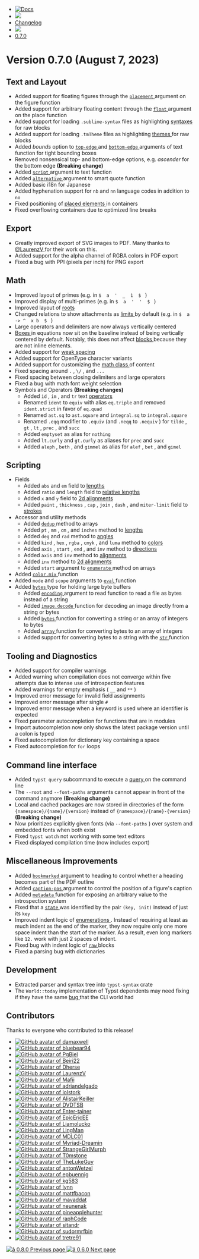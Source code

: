   * [ ![Docs](/assets/icons/16-docs-dark.svg) ](/docs)
  * ![](/assets/icons/16-arrow-right.svg)
  * [ Changelog ](/docs/changelog/)
  * ![](/assets/icons/16-arrow-right.svg)
  * [ 0.7.0 ](/docs/changelog/0.7.0/)

#  Version 0.7.0 (August 7, 2023)

##  Text and Layout

  * Added support for floating figures through the [ ` placement ` ](/docs/reference/model/figure/#parameters-placement) argument on the figure function 
  * Added support for arbitrary floating content through the [ ` float ` ](/docs/reference/layout/place/#parameters-float) argument on the place function 
  * Added support for loading ` .sublime-syntax ` files as highlighting [ syntaxes ](/docs/reference/text/raw/#parameters-syntaxes) for raw blocks 
  * Added support for loading ` .tmTheme ` files as highlighting [ themes ](/docs/reference/text/raw/#parameters-theme) for raw blocks 
  * Added _bounds_ option to [ ` top-edge ` ](/docs/reference/text/text/#parameters-top-edge) and [ ` bottom-edge ` ](/docs/reference/text/text/#parameters-bottom-edge) arguments of text function for tight bounding boxes 
  * Removed nonsensical top- and bottom-edge options, e.g. _ascender_ for the bottom edge **(Breaking change)**
  * Added [ ` script ` ](/docs/reference/text/text/#parameters-script) argument to text function 
  * Added [ ` alternative ` ](/docs/reference/text/smartquote/#parameters-alternative) argument to smart quote function 
  * Added basic i18n for Japanese 
  * Added hyphenation support for ` nb ` and ` nn ` language codes in addition to ` no `
  * Fixed positioning of [ placed elements ](/docs/reference/layout/place/) in containers 
  * Fixed overflowing containers due to optimized line breaks 

##  Export

  * Greatly improved export of SVG images to PDF. Many thanks to [ @LaurenzV ](https://github.com/LaurenzV) for their work on this. 
  * Added support for the alpha channel of RGBA colors in PDF export 
  * Fixed a bug with PPI (pixels per inch) for PNG export 

##  Math

  * Improved layout of primes (e.g. in ` $  a  '  _  1  $  ` ) 
  * Improved display of multi-primes (e.g. in ` $  a  '  '  $  ` ) 
  * Improved layout of [ roots ](/docs/reference/math/roots/#functions-root)
  * Changed relations to show attachments as [ limits ](/docs/reference/math/attach/#functions-limits) by default (e.g. in ` $  a  -> ^  x b  $  ` ) 
  * Large operators and delimiters are now always vertically centered 
  * [ Boxes ](/docs/reference/layout/box/) in equations now sit on the baseline instead of being vertically centered by default. Notably, this does not affect [ blocks ](/docs/reference/layout/block/) because they are not inline elements. 
  * Added support for [ weak spacing ](/docs/reference/layout/h/#parameters-weak)
  * Added support for OpenType character variants 
  * Added support for customizing the [ math class ](/docs/reference/math/class/) of content 
  * Fixed spacing around ` . ` , ` \/ ` , and ` ... `
  * Fixed spacing between closing delimiters and large operators 
  * Fixed a bug with math font weight selection 
  * Symbols and Operators **(Breaking changes)**
    * Added ` id ` , ` im ` , and ` tr ` text [ operators ](/docs/reference/math/op/)
    * Renamed ` ident ` to ` equiv ` with alias ` eq.triple ` and removed ` ident.strict ` in favor of ` eq.quad `
    * Renamed ` ast.sq ` to ` ast.square ` and ` integral.sq ` to ` integral.square `
    * Renamed ` .eqq ` modifier to ` .equiv ` (and ` .neqq ` to ` .nequiv ` ) for ` tilde ` , ` gt ` , ` lt ` , ` prec ` , and ` succ `
    * Added ` emptyset ` as alias for ` nothing `
    * Added ` lt.curly ` and ` gt.curly ` as aliases for ` prec ` and ` succ `
    * Added ` aleph ` , ` beth ` , and ` gimmel ` as alias for ` alef ` , ` bet ` , and ` gimel `

##  Scripting

  * Fields 
    * Added ` abs ` and ` em ` field to [ lengths ](/docs/reference/layout/length/)
    * Added ` ratio ` and ` length ` field to [ relative lengths ](/docs/reference/layout/relative/)
    * Added ` x ` and ` y ` field to [ 2d alignments ](/docs/reference/layout/align/#parameters-alignment)
    * Added ` paint ` , ` thickness ` , ` cap ` , ` join ` , ` dash ` , and ` miter-limit ` field to [ strokes ](/docs/reference/visualize/stroke/)
  * Accessor and utility methods 
    * Added [ ` dedup ` ](/docs/reference/foundations/array/#definitions-dedup) method to arrays 
    * Added ` pt ` , ` mm ` , ` cm ` , and ` inches ` method to [ lengths ](/docs/reference/layout/length/)
    * Added ` deg ` and ` rad ` method to [ angles ](/docs/reference/layout/angle/)
    * Added ` kind ` , ` hex ` , ` rgba ` , ` cmyk ` , and ` luma ` method to [ colors ](/docs/reference/visualize/color/)
    * Added ` axis ` , ` start ` , ` end ` , and ` inv ` method to [ directions ](/docs/reference/layout/stack/#parameters-dir)
    * Added ` axis ` and ` inv ` method to [ alignments ](/docs/reference/layout/align/#parameters-alignment)
    * Added ` inv ` method to [ 2d alignments ](/docs/reference/layout/align/#parameters-alignment)
    * Added ` start ` argument to [ ` enumerate ` ](/docs/reference/foundations/array/#definitions-enumerate) method on arrays 
  * Added [ ` color.mix ` ](/docs/reference/visualize/color/#definitions-mix) function 
  * Added ` mode ` and ` scope ` arguments to [ ` eval ` ](/docs/reference/foundations/eval/ "`eval`") function 
  * Added [ ` bytes ` ](/docs/reference/foundations/bytes/ "`bytes`") type for holding large byte buffers 
    * Added [ ` encoding ` ](/docs/reference/data-loading/read/#parameters-encoding) argument to read function to read a file as bytes instead of a string 
    * Added [ ` image.decode ` ](/docs/reference/visualize/image/#definitions-decode) function for decoding an image directly from a string or bytes 
    * Added [ ` bytes ` ](/docs/reference/foundations/bytes/ "`bytes`") function for converting a string or an array of integers to bytes 
    * Added [ ` array ` ](/docs/reference/foundations/array/ "`array`") function for converting bytes to an array of integers 
    * Added support for converting bytes to a string with the [ ` str ` ](/docs/reference/foundations/str/ "`str`") function 

##  Tooling and Diagnostics

  * Added support for compiler warnings 
  * Added warning when compilation does not converge within five attempts due to intense use of introspection features 
  * Added warnings for empty emphasis ( ` __ ` and ` ** ` ) 
  * Improved error message for invalid field assignments 
  * Improved error message after single ` # `
  * Improved error message when a keyword is used where an identifier is expected 
  * Fixed parameter autocompletion for functions that are in modules 
  * Import autocompletion now only shows the latest package version until a colon is typed 
  * Fixed autocompletion for dictionary key containing a space 
  * Fixed autocompletion for ` for ` loops 

##  Command line interface

  * Added ` typst query ` subcommand to execute a [ query ](/docs/reference/introspection/query/#command-line-queries) on the command line 
  * The ` --root ` and ` --font-paths ` arguments cannot appear in front of the command anymore **(Breaking change)**
  * Local and cached packages are now stored in directories of the form ` {namespace}/{name}/{version} ` instead of ` {namespace}/{name}-{version} ` **(Breaking change)**
  * Now prioritizes explicitly given fonts (via ` --font-paths ` ) over system and embedded fonts when both exist 
  * Fixed ` typst watch ` not working with some text editors 
  * Fixed displayed compilation time (now includes export) 

##  Miscellaneous Improvements

  * Added [ ` bookmarked ` ](/docs/reference/model/heading/#parameters-bookmarked) argument to heading to control whether a heading becomes part of the PDF outline 
  * Added [ ` caption-pos ` ](/docs/reference/model/figure/#definitions-caption-position) argument to control the position of a figure's caption 
  * Added [ ` metadata ` ](/docs/reference/introspection/metadata/ "`metadata`") function for exposing an arbitrary value to the introspection system 
  * Fixed that a [ ` state ` ](/docs/reference/introspection/state/ "`state`") was identified by the pair ` (key, init) ` instead of just its ` key `
  * Improved indent logic of [ enumerations ](/docs/reference/model/enum/) . Instead of requiring at least as much indent as the end of the marker, they now require only one more space indent than the start of the marker. As a result, even long markers like ` 12. ` work with just 2 spaces of indent. 
  * Fixed bug with indent logic of [ ` raw ` ](/docs/reference/text/raw/ "`raw`") blocks 
  * Fixed a parsing bug with dictionaries 

##  Development

  * Extracted parser and syntax tree into ` typst-syntax ` crate 
  * The ` World::today ` implementation of Typst dependents may need fixing if they have the same [ bug ](https://github.com/typst/typst/issues/1842) that the CLI world had 

##  Contributors

Thanks to everyone who contributed to this release!

  * [ ![GitHub avatar of damaxwell](https://avatars.githubusercontent.com/u/918465?s=64&v=4) ](https://github.com/damaxwell)
  * [ ![GitHub avatar of bluebear94](https://avatars.githubusercontent.com/u/2975203?s=64&v=4) ](https://github.com/bluebear94)
  * [ ![GitHub avatar of PgBiel](https://avatars.githubusercontent.com/u/9021226?s=64&v=4) ](https://github.com/PgBiel)
  * [ ![GitHub avatar of Beiri22](https://avatars.githubusercontent.com/u/8210233?s=64&v=4) ](https://github.com/Beiri22)
  * [ ![GitHub avatar of Dherse](https://avatars.githubusercontent.com/u/9665250?s=64&v=4) ](https://github.com/Dherse)
  * [ ![GitHub avatar of LaurenzV](https://avatars.githubusercontent.com/u/47084093?s=64&v=4) ](https://github.com/LaurenzV)
  * [ ![GitHub avatar of Mafii](https://avatars.githubusercontent.com/u/10061519?s=64&v=4) ](https://github.com/Mafii)
  * [ ![GitHub avatar of adriandelgado](https://avatars.githubusercontent.com/u/11708972?s=64&v=4) ](https://github.com/adriandelgado)
  * [ ![GitHub avatar of lolstork](https://avatars.githubusercontent.com/u/137357423?s=64&v=4) ](https://github.com/lolstork)
  * [ ![GitHub avatar of AlistairKeiller](https://avatars.githubusercontent.com/u/43255248?s=64&v=4) ](https://github.com/AlistairKeiller)
  * [ ![GitHub avatar of DVDTSB](https://avatars.githubusercontent.com/u/66365801?s=64&v=4) ](https://github.com/DVDTSB)
  * [ ![GitHub avatar of Enter-tainer](https://avatars.githubusercontent.com/u/25521218?s=64&v=4) ](https://github.com/Enter-tainer)
  * [ ![GitHub avatar of EpicEricEE](https://avatars.githubusercontent.com/u/7191192?s=64&v=4) ](https://github.com/EpicEricEE)
  * [ ![GitHub avatar of Liamolucko](https://avatars.githubusercontent.com/u/43807659?s=64&v=4) ](https://github.com/Liamolucko)
  * [ ![GitHub avatar of LingMan](https://avatars.githubusercontent.com/u/18645382?s=64&v=4) ](https://github.com/LingMan)
  * [ ![GitHub avatar of MDLC01](https://avatars.githubusercontent.com/u/57839069?s=64&v=4) ](https://github.com/MDLC01)
  * [ ![GitHub avatar of Myriad-Dreamin](https://avatars.githubusercontent.com/u/35292584?s=64&v=4) ](https://github.com/Myriad-Dreamin)
  * [ ![GitHub avatar of StrangeGirlMurph](https://avatars.githubusercontent.com/u/62220780?s=64&v=4) ](https://github.com/StrangeGirlMurph)
  * [ ![GitHub avatar of T0mstone](https://avatars.githubusercontent.com/u/39707032?s=64&v=4) ](https://github.com/T0mstone)
  * [ ![GitHub avatar of TheLukeGuy](https://avatars.githubusercontent.com/u/64972126?s=64&v=4) ](https://github.com/TheLukeGuy)
  * [ ![GitHub avatar of antonWetzel](https://avatars.githubusercontent.com/u/59712243?s=64&v=4) ](https://github.com/antonWetzel)
  * [ ![GitHub avatar of epbuennig](https://avatars.githubusercontent.com/u/103939966?s=64&v=4) ](https://github.com/epbuennig)
  * [ ![GitHub avatar of kg583](https://avatars.githubusercontent.com/u/41345727?s=64&v=4) ](https://github.com/kg583)
  * [ ![GitHub avatar of lynn](https://avatars.githubusercontent.com/u/16232127?s=64&v=4) ](https://github.com/lynn)
  * [ ![GitHub avatar of mattfbacon](https://avatars.githubusercontent.com/u/58113890?s=64&v=4) ](https://github.com/mattfbacon)
  * [ ![GitHub avatar of mavaddat](https://avatars.githubusercontent.com/u/5055400?s=64&v=4) ](https://github.com/mavaddat)
  * [ ![GitHub avatar of neunenak](https://avatars.githubusercontent.com/u/311545?s=64&v=4) ](https://github.com/neunenak)
  * [ ![GitHub avatar of pineapplehunter](https://avatars.githubusercontent.com/u/8869894?s=64&v=4) ](https://github.com/pineapplehunter)
  * [ ![GitHub avatar of raphCode](https://avatars.githubusercontent.com/u/15750438?s=64&v=4) ](https://github.com/raphCode)
  * [ ![GitHub avatar of sitandr](https://avatars.githubusercontent.com/u/60141933?s=64&v=4) ](https://github.com/sitandr)
  * [ ![GitHub avatar of sudormrfbin](https://avatars.githubusercontent.com/u/23398472?s=64&v=4) ](https://github.com/sudormrfbin)
  * [ ![GitHub avatar of tretre91](https://avatars.githubusercontent.com/u/63788850?s=64&v=4) ](https://github.com/tretre91)

[ ![â](/assets/icons/16-arrow-right.svg) 0.8.0  Previous page
](/docs/changelog/0.8.0/) [ ![â](/assets/icons/16-arrow-right.svg) 0.6.0
Next page  ](/docs/changelog/0.6.0/)

